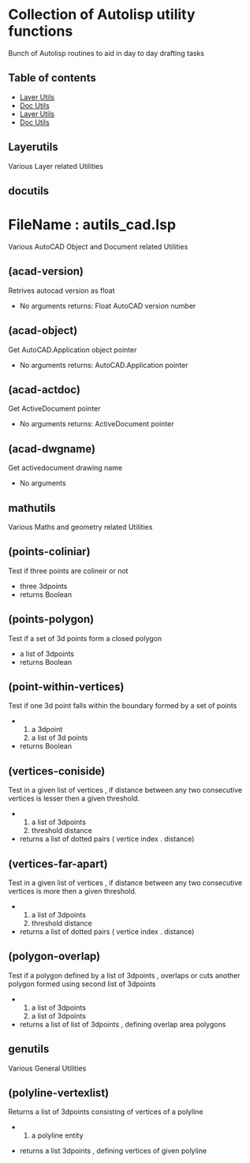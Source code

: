 # Collection of Autolisp utility functions

Bunch of Autolisp routines to aid in day to day drafting tasks

## Table of contents

- [Layer Utils](#layerutils)
- [Doc Utils](#docutils)
- [Layer Utils](#mathutils)
- [Doc Utils](#genutils)

## Layerutils


Various Layer related Utilities

## docutils

# FileName : autils_cad.lsp
Various AutoCAD Object and Document related Utilities

## (acad-version)
Retrives autocad version as float
* No arguments
returns: Float AutoCAD version number

## (acad-object)
Get AutoCAD.Application object pointer
* No arguments
returns: AutoCAD.Application pointer

## (acad-actdoc)
Get ActiveDocument pointer
* No arguments
returns: ActiveDocument pointer

## (acad-dwgname)
Get activedocument drawing name
* No arguments




## mathutils

Various Maths and geometry related Utilities

## (points-coliniar)
Test if three points are colineir or not
* three 3dpoints
* returns Boolean

## (points-polygon)
Test if a set of 3d points form a closed polygon
* a list of 3dpoints
* returns Boolean

## (point-within-vertices)
Test if one 3d point falls within the boundary formed by a set of points
* 1. a 3dpoint 
  2. a list of 3d points
* returns Boolean

## (vertices-coniside)
Test in a given list of vertices , if distance between any two consecutive vertices is lesser then a given threshold.
* 1. a list of 3dpoints
  2. threshold distance
* returns a list of dotted pairs ( vertice index . distance)

## (vertices-far-apart)
Test in a given list of vertices , if distance between any two consecutive vertices is more  then a given threshold.
* 1. a list of 3dpoints
  2. threshold distance
* returns a list of dotted pairs ( vertice index . distance)

## (polygon-overlap)
Test if a polygon defined by a list of 3dpoints , overlaps or cuts another polygon formed using second list of 3dpoints
* 1. a list of 3dpoints
  2. a list of 3dpoints
* returns a list of list of 3dpoints , defining overlap area polygons










## genutils

Various General Utilities

## (polyline-vertexlist)
Returns a list of 3dpoints consisting of vertices of a polyline
* 1. a polyline entity

* returns a list 3dpoints , defining vertices of given polyline


